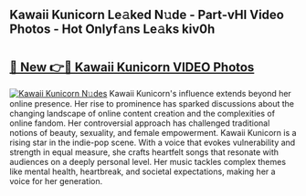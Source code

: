 ## Kawaii Kunicorn Le𝚊ked N𝚞de - Part-vHl Video Photos - Hot Onlyf𝚊ns Le𝚊ks kiv0h

# <h2><a href="http://ac2255.deff.icu/?id=Kawaii+Kunicorn">🔗 New 👉🔴 Kawaii Kunicorn VIDEO Photos</a></h2>

[![Kawaii Kunicorn N𝚞des](https://i.imgur.com/rIISA9y.gif)](http://ac2255.deff.icu/?id=Kawaii+Kunicorn)
Kawaii Kunicorn's influence extends beyond her online presence. Her rise to prominence has sparked discussions about the changing landscape of online content creation and the complexities of online fandom. Her controversial approach has challenged traditional notions of beauty, sexuality, and female empowerment. Kawaii Kunicorn is a rising star in the indie-pop scene. With a voice that evokes vulnerability and strength in equal measure, she crafts heartfelt songs that resonate with audiences on a deeply personal level. Her music tackles complex themes like mental health, heartbreak, and societal expectations, making her a voice for her generation.
